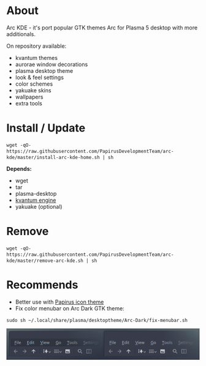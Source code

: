 # About
Arc KDE - it's port popular GTK themes Arc for Plasma 5 desktop with more additionals.

On repository available:
- kvantum themes
- aurorae window decorations
- plasma desktop theme
- look & feel settings
- color schemes
- yakuake skins
- wallpapers
- extra tools

# Install / Update
```
wget -qO- https://raw.githubusercontent.com/PapirusDevelopmentTeam/arc-kde/master/install-arc-kde-home.sh | sh
```
**Depends:**
- wget
- tar
- plasma-desktop
- [kvantum engine](https://github.com/tsujan/Kvantum/tree/master/Kvantum)
- yakuake (optional)

# Remove
```
wget -qO- https://raw.githubusercontent.com/PapirusDevelopmentTeam/arc-kde/master/remove-arc-kde.sh | sh
```
# Recommends
- Better use with [Papirus icon theme](https://github.com/PapirusDevelopmentTeam/papirus-icon-theme)
- Fix color menubar on Arc Dark GTK theme:

```
sudo sh ~/.local/share/plasma/desktoptheme/Arc-Dark/fix-menubar.sh
```
![Screenshot](fix-menubar.png)
